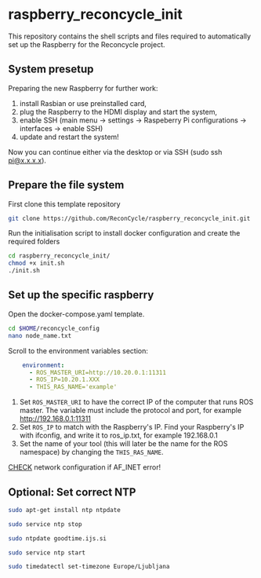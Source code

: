 # raspberry_reconcycle_init

This repository contains the shell scripts and files required to automatically set up the Raspberry for the Reconcycle project.

## System presetup

Preparing the new Raspberry for further work:

1. install Rasbian or use preinstalled card,
2. plug the Raspberry to the HDMI display and start the system,
3. enable SSH (main menu -> settings -> Raspeberry Pi configurations -> interfaces -> enable SSH)
4. update and restart the system!

Now you can continue either via the desktop or via SSH (sudo ssh pi@x.x.x.x).

## Prepare the file system

First clone this template repository

```sh
git clone https://github.com/ReconCycle/raspberry_reconcycle_init.git
```

Run the initialisation script to install docker configuration and create the required folders

```sh
cd raspberry_reconcycle_init/
chmod +x init.sh
./init.sh
```

<!--
In a new terminal run container init script for preparing Docker image: https://github.com/ReconCycle/raspi-reconcycle-docker

```sh
cd $HOME/raspberry_reconcycle_init/
chmod +x init_container.sh
./init_container.sh
```
-->

## Set up the specific raspberry 

Open the docker-compose.yaml template.
```sh
cd $HOME/reconcycle_config
nano node_name.txt
```

Scroll to the environment variables section:

```yaml
    environment:
      - ROS_MASTER_URI=http://10.20.0.1:11311
      - ROS_IP=10.20.1.XXX
      - THIS_RAS_NAME='example'
```

1. Set `ROS_MASTER_URI` to have the correct IP of the computer that runs ROS master. The variable must include the protocol and port, for example
http://192.168.0.1:11311
2. Set `ROS_IP` to match with the Raspberry's IP. Find your Raspberry's IP with ifconfig, and write it to ros_ip.txt, for example 192.168.0.1
3. Set the name of your tool (this will later be the name for the ROS namespace) by changing the `THIS_RAS_NAME`.

[CHECK](http://wiki.ros.org/ROS/NetworkSetup) network configuration if AF_INET error!


<!-- ## Update (when you make changes to the packages building the raspi docker) 

```sh
docker container stop ros1_active
docker container rm ros1_active
cd $HOME/raspi_reconcycle_docker
docker image rm raspi:active
docker build -t raspi:active .
docker run -d -v $HOME/reconcycle_config/:/reconcycle_config/ --net=host --device /dev/mem --privileged --name ros1_active raspi:active
```


## Optional: Prepare startup rutine with crontab

Open
```sh

crontab -e

```

Copy this in file and set that 60 seconds after reboot runs the docker
```bash

@reboot sleep 60 && docker container restart ros1_active  && echo "restarting docker" | wall

```
-->

## Optional: Set correct NTP

```bash
sudo apt-get install ntp ntpdate

sudo service ntp stop

sudo ntpdate goodtime.ijs.si

sudo service ntp start

sudo timedatectl set-timezone Europe/Ljubljana
```


